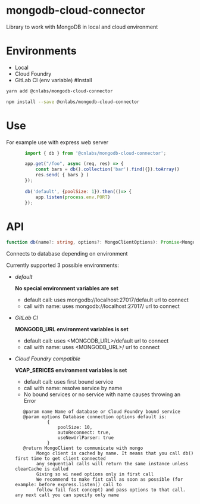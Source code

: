 # mongodb-cloud-connector
Library to work with MongoDB in local and cloud environment
# Environments
* Local
* Cloud Foundry
* GitLab CI (env variable)
#Install
```bash
yarn add @cnlabs/mongodb-cloud-connector
```

```bash
npm install --save @cnlabs/mongodb-cloud-connector
```
# Use
For example use with express web server
```javascript
       import { db } from '@cnlabs/mongodb-cloud-connector';

       app.get("/foo", async (req, res) => {
           const bars = db().collection('bar').find({}).toArray()
           res.send( { bars } )
       });
 
       db('default', {poolSize: 1}).then(()=> {
           app.listen(process.env.PORT)
       });
```

# API
```typescript
function db(name?: string, options?: MongoClientOptions): Promise<MongoClient>;
```
Connects to database depending on environment

Currently supported 3 possible environments:

 - *default*
 
   **No special environment variables are set**
   
     - default call: uses mongodb://localhost:27017/default url to connect
     - call with name: uses mongodb://localhost:27017/<name> url to connect
 
 - *GitLab CI*
 
   **MONGODB_URL environment variables is set**
   
     - default call: uses <MONGODB_URL>/default url to connect
     - call with name: uses <MONGODB_URL>/<name> url to connect
     
 - *Cloud Foundry compatible*
 
   **VCAP_SERICES environment variables is set**
   
     - default call: uses first bound service
     - call with name: resolve service by name
     - No bound services or no service with name causes throwing an Error
     ```
        @param name Name of database or Cloud Foundry bound service
        @param options Database connection options default is:
                 {
                     poolSize: 10,
                     autoReconnect: true,
                     useNewUrlParser: true
                 }
        @return MongoClient to communicate with mongo
             Mongo client is cached by name. It means that you call db() first time to get client connected
             any sequential calls will return the same instance unless clearCache is called
             Giving so wi need options only in first call
             We recommend to make fist call as soon as possible (for example: before express.listen() call to
             follow fail fast concept) and pass options to that call. any next call you can specify only name
     ```
